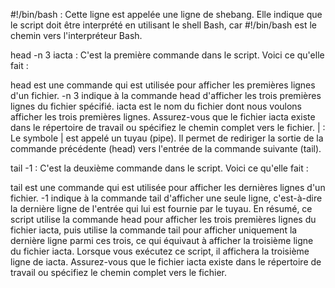 #!/bin/bash : Cette ligne est appelée une ligne de shebang. Elle indique que le script doit être interprété en utilisant le shell Bash, car #!/bin/bash est le chemin vers l'interpréteur Bash.

head -n 3 iacta : C'est la première commande dans le script. Voici ce qu'elle fait :

head est une commande qui est utilisée pour afficher les premières lignes d'un fichier.
-n 3 indique à la commande head d'afficher les trois premières lignes du fichier spécifié.
iacta est le nom du fichier dont nous voulons afficher les trois premières lignes. Assurez-vous que le fichier iacta existe dans le répertoire de travail ou spécifiez le chemin complet vers le fichier.
| : Le symbole | est appelé un tuyau (pipe). Il permet de rediriger la sortie de la commande précédente (head) vers l'entrée de la commande suivante (tail).

tail -1 : C'est la deuxième commande dans le script. Voici ce qu'elle fait :

tail est une commande qui est utilisée pour afficher les dernières lignes d'un fichier.
-1 indique à la commande tail d'afficher une seule ligne, c'est-à-dire la dernière ligne de l'entrée qui lui est fournie par le tuyau.
En résumé, ce script utilise la commande head pour afficher les trois premières lignes du fichier iacta, puis utilise la commande tail pour afficher uniquement la dernière ligne parmi ces trois, ce qui équivaut à afficher la troisième ligne du fichier iacta. Lorsque vous exécutez ce script, il affichera la troisième ligne de iacta. Assurez-vous que le fichier iacta existe dans le répertoire de travail ou spécifiez le chemin complet vers le fichier.

